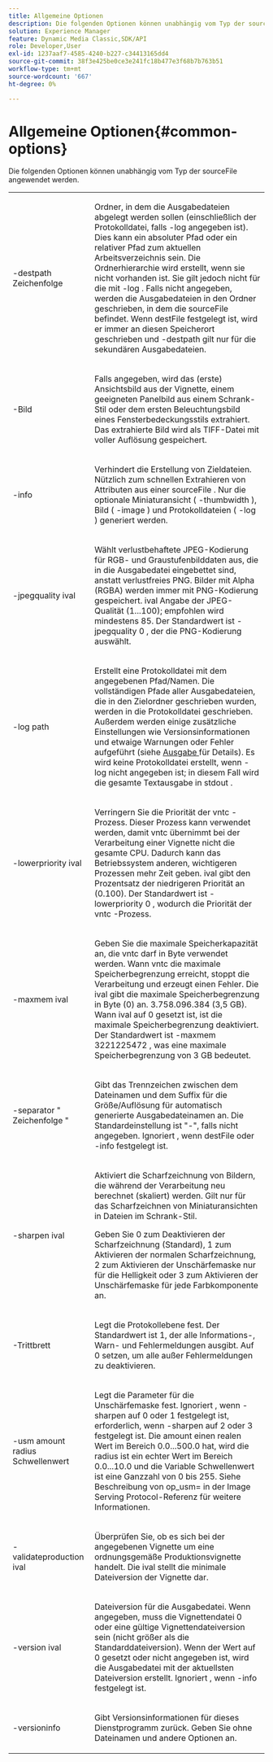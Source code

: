 ```yaml
---
title: Allgemeine Optionen
description: Die folgenden Optionen können unabhängig vom Typ der sourceFile angewendet werden.
solution: Experience Manager
feature: Dynamic Media Classic,SDK/API
role: Developer,User
exl-id: 1237aaf7-4585-4240-b227-c34413165dd4
source-git-commit: 38f3e425be0ce3e241fc18b477e3f68b7b763b51
workflow-type: tm+mt
source-wordcount: '667'
ht-degree: 0%

---
```


# Allgemeine Optionen{#common-options}

Die folgenden Optionen können unabhängig vom Typ der sourceFile angewendet werden.

<table id="simpletable_3BFC3737C891411D84405CEEF6B19542"> 
 <tr class="strow"> 
  <td class="stentry"> <p> <span class="codeph"> -destpath <span class="varname"> Zeichenfolge </span> </span> </p> </td> 
  <td class="stentry"> <p>Ordner, in dem die Ausgabedateien abgelegt werden sollen (einschließlich der Protokolldatei, falls <span class="codeph"> -log </span> angegeben ist). Dies kann ein absoluter Pfad oder ein relativer Pfad zum aktuellen Arbeitsverzeichnis sein. Die Ordnerhierarchie wird erstellt, wenn sie nicht vorhanden ist. Sie gilt jedoch nicht für die mit <span class="codeph"> -log </span>. Falls nicht angegeben, werden die Ausgabedateien in den Ordner geschrieben, in dem die <span class="varname"> sourceFile </span> befindet. Wenn <span class="varname"> destFile </span> festgelegt ist, wird er immer an diesen Speicherort geschrieben und <span class="codeph"> -destpath </span> gilt nur für die sekundären Ausgabedateien. </p> </td> 
 </tr> 
 <tr class="strow"> 
  <td class="stentry"> <p> <span class="codeph"> -Bild </span> </p> </td> 
  <td class="stentry"> <p>Falls angegeben, wird das (erste) Ansichtsbild aus der Vignette, einem geeigneten Panelbild aus einem Schrank-Stil oder dem ersten Beleuchtungsbild eines Fensterbedeckungsstils extrahiert. Das extrahierte Bild wird als TIFF-Datei mit voller Auflösung gespeichert. </p> </td> 
 </tr> 
 <tr class="strow"> 
  <td class="stentry"> <p> <span class="codeph"> -info </span> </p> </td> 
  <td class="stentry"> <p>Verhindert die Erstellung von Zieldateien. Nützlich zum schnellen Extrahieren von Attributen aus einer <span class="varname"> sourceFile </span>. Nur die optionale Miniaturansicht ( <span class="codeph"> -thumbwidth </span>), Bild ( <span class="codeph"> -image </span>) und Protokolldateien ( <span class="codeph"> -log </span>) generiert werden. </p> </td> 
 </tr> 
 <tr class="strow"> 
  <td class="stentry"> <p> <span class="codeph"> -jpegquality <span class="varname"> ival </span> </span> </p> </td> 
  <td class="stentry"> <p>Wählt verlustbehaftete JPEG-Kodierung für RGB- und Graustufenbilddaten aus, die in die Ausgabedatei eingebettet sind, anstatt verlustfreies PNG. Bilder mit Alpha (RGBA) werden immer mit PNG-Kodierung gespeichert. <span class="varname"> ival </span> Angabe der JPEG-Qualität (1...100); empfohlen wird mindestens 85. Der Standardwert ist <span class="codeph"> -jpegquality 0 </span>, der die PNG-Kodierung auswählt. </p> </td> 
 </tr> 
 <tr class="strow"> 
  <td class="stentry"> <p> <span class="codeph"> -log <span class="varname"> path </span> </span> </p> </td> 
  <td class="stentry"> <p>Erstellt eine Protokolldatei mit dem angegebenen Pfad/Namen. Die vollständigen Pfade aller Ausgabedateien, die in den Zielordner geschrieben wurden, werden in die Protokolldatei geschrieben. Außerdem werden einige zusätzliche Einstellungen wie Versionsinformationen und etwaige Warnungen oder Fehler aufgeführt (siehe <a href="../../../../ir-api/vntc/utilities/c-ir-vignette-converter-vntc/r-ir-output.md#reference-c51e30b721eb416bb646089f0ac045c5" type="reference" format="dita" scope="local"> Ausgabe </a> für Details). Es wird keine Protokolldatei erstellt, wenn <span class="codeph"> -log </span> nicht angegeben ist; in diesem Fall wird die gesamte Textausgabe in <span class="codeph"> stdout </span>. </p> </td> 
 </tr> 
 <tr class="strow"> 
  <td class="stentry"> <p> <span class="codeph"> -lowerpriority <span class="varname"> ival </span> </span> </p> </td> 
  <td class="stentry"> <p>Verringern Sie die Priorität der <span class="filepath"> vntc </span> -Prozess. Dieser Prozess kann verwendet werden, damit <span class="filepath"> vntc </span> übernimmt bei der Verarbeitung einer Vignette nicht die gesamte CPU. Dadurch kann das Betriebssystem anderen, wichtigeren Prozessen mehr Zeit geben. <span class="varname"> ival </span> gibt den Prozentsatz der niedrigeren Priorität an (0.100). Der Standardwert ist <span class="codeph"> -lowerpriority 0 </span>, wodurch die Priorität der <span class="filepath"> vntc </span> -Prozess. </p> </td> 
 </tr> 
 <tr class="strow"> 
  <td class="stentry"> <p> <span class="codeph"> -maxmem <span class="varname"> ival </span> </span> </p> </td> 
  <td class="stentry"> <p>Geben Sie die maximale Speicherkapazität an, die <span class="filepath"> vntc </span> darf in Byte verwendet werden. Wann <span class="filepath"> vntc </span> die maximale Speicherbegrenzung erreicht, stoppt die Verarbeitung und erzeugt einen Fehler. Die <span class="varname"> ival </span> gibt die maximale Speicherbegrenzung in Byte (0) an. 3.758.096.384 (3,5 GB). Wann <span class="varname"> ival </span> auf 0 gesetzt ist, ist die maximale Speicherbegrenzung deaktiviert. Der Standardwert ist <span class="codeph"> -maxmem 3221225472 </span>, was eine maximale Speicherbegrenzung von 3 GB bedeutet. </p> </td> 
 </tr> 
 <tr class="strow"> 
  <td class="stentry"> <p> <span class="codeph"> -separator " <span class="varname"> Zeichenfolge </span>" </span> </p> </td> 
  <td class="stentry"> <p>Gibt das Trennzeichen zwischen dem Dateinamen und dem Suffix für die Größe/Auflösung für automatisch generierte Ausgabedateinamen an. Die Standardeinstellung ist "-", falls nicht angegeben. Ignoriert , wenn <span class="varname"> destFile </span> oder <span class="codeph"> -info </span> festgelegt ist. </p> </td> 
 </tr> 
 <tr class="strow"> 
  <td class="stentry"> <p> <span class="codeph"> -sharpen <span class="varname"> ival </span> </span> </p> </td> 
  <td class="stentry"> <p>Aktiviert die Scharfzeichnung von Bildern, die während der Verarbeitung neu berechnet (skaliert) werden. Gilt nur für das Scharfzeichnen von Miniaturansichten in Dateien im Schrank-Stil. </p> <p>Geben Sie 0 zum Deaktivieren der Scharfzeichnung (Standard), 1 zum Aktivieren der normalen Scharfzeichnung, 2 zum Aktivieren der Unschärfemaske nur für die Helligkeit oder 3 zum Aktivieren der Unschärfemaske für jede Farbkomponente an. </p> </td> 
 </tr> 
 <tr class="strow"> 
  <td class="stentry"> <p> <span class="codeph"> -Trittbrett </span> </p> </td> 
  <td class="stentry"> <p>Legt die Protokollebene fest. Der Standardwert ist 1, der alle Informations-, Warn- und Fehlermeldungen ausgibt. Auf 0 setzen, um alle außer Fehlermeldungen zu deaktivieren. </p> </td> 
 </tr> 
 <tr class="strow"> 
  <td class="stentry"> <p> <span class="codeph"> -usm <span class="varname"> amount </span> <span class="varname"> radius </span> <span class="varname"> Schwellenwert </span> </span> </p> </td> 
  <td class="stentry"> <p>Legt die Parameter für die Unschärfemaske fest. Ignoriert , wenn <span class="codeph"> -sharpen </span> auf 0 oder 1 festgelegt ist, erforderlich, wenn <span class="codeph"> -sharpen </span> auf 2 oder 3 festgelegt ist. Die <span class="varname"> amount </span> einen realen Wert im Bereich 0.0...500.0 hat, wird die <span class="varname"> radius </span> ist ein echter Wert im Bereich 0.0...10.0 und die Variable <span class="varname"> Schwellenwert </span> ist eine Ganzzahl von 0 bis 255. Siehe Beschreibung von <span class="codeph"> op_usm= </span> in der Image Serving Protocol-Referenz für weitere Informationen. </p> </td> 
 </tr> 
 <tr class="strow"> 
  <td class="stentry"> <p> <span class="codeph"> -validateproduction <span class="varname"> ival </span> </span> </p> </td> 
  <td class="stentry"> <p>Überprüfen Sie, ob es sich bei der angegebenen Vignette um eine ordnungsgemäße Produktionsvignette handelt. Die <span class="varname"> ival </span> stellt die minimale Dateiversion der Vignette dar. </p> </td> 
 </tr> 
 <tr class="strow"> 
  <td class="stentry"> <p> <span class="codeph"> -version <span class="varname"> ival </span> </span> </p> </td> 
  <td class="stentry"> <p>Dateiversion für die Ausgabedatei. Wenn angegeben, muss die Vignettendatei 0 oder eine gültige Vignettendateiversion sein (nicht größer als die Standarddateiversion). Wenn der Wert auf 0 gesetzt oder nicht angegeben ist, wird die Ausgabedatei mit der aktuellsten Dateiversion erstellt. Ignoriert , wenn <span class="codeph"> -info </span> festgelegt ist. </p> </td> 
 </tr> 
 <tr class="strow"> 
  <td class="stentry"> <p> <span class="codeph"> -versioninfo </span> </p> </td> 
  <td class="stentry"> <p>Gibt Versionsinformationen für dieses Dienstprogramm zurück. Geben Sie ohne Dateinamen und andere Optionen an. </p> </td> 
 </tr> 
</table>
